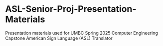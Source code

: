 # ASL-Senior-Proj-Presentation-Materials
Presentation materials used for UMBC Spring 2025 Computer Engineering Capstone
American Sign Language (ASL) Translator
